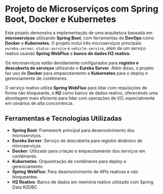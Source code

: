 # Projeto de Microserviços com Spring Boot, Docker e Kubernetes

Este projeto demonstra a implementação de uma arquitetura baseada em **microserviços** utilizando **Spring Boot**, com ferramentas de **DevOps** como **Docker** e **Kubernetes**. O projeto inclui três microserviços principais: `eureka-server`, `status-service` e `vehicle-service`, além de um serviço reativo usando **Spring WebFlux** e **banco de dados H2 reativo**.

Os microserviços estão devidamente configurados para **registro e descoberta de serviços** utilizando o **Eureka Server**. Além disso, o projeto faz uso de **Docker** para empacotamento e **Kubernetes** para o deploy e gerenciamento de contêineres.

O serviço reativo utiliza **Spring WebFlux** para lidar com requisições de forma não bloqueante, e **H2** como banco de dados reativo, oferecendo uma abordagem mais eficiente para lidar com operações de I/O, especialmente em cenários de alta concorrência.

## Ferramentas e Tecnologias Utilizadas
- **Spring Boot**: Framework principal para desenvolvimento dos microserviços.
- **Eureka Server**: Serviço de descoberta para registro dinâmico de microserviços.
- **Docker**: Utilizado para criação e empacotamento dos serviços em contêineres.
- **Kubernetes**: Orquestração de contêineres para deploy e gerenciamento.
- **Spring WebFlux**: Para desenvolvimento de APIs reativas e não bloqueantes.
- **H2 Reativo**: Banco de dados em memória reativo utilizado com Spring Data R2DBC.
